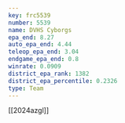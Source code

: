 ```yaml
---
key: frc5539
number: 5539
name: DVHS Cyborgs
epa_end: 8.27
auto_epa_end: 4.44
teleop_epa_end: 3.04
endgame_epa_end: 0.8
winrate: 0.0909
district_epa_rank: 1382
district_epa_percentile: 0.2326
type: Team
---
```

[[2024azgl]]
